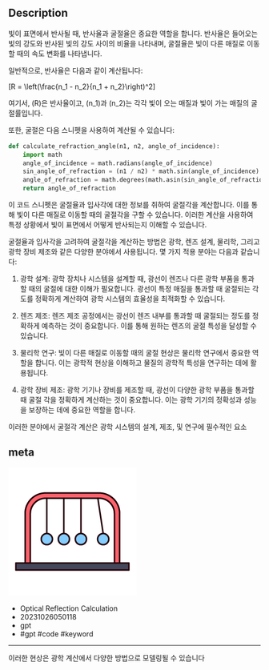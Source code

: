 
## Description


빛이 표면에서 반사될 때, 반사율과 굴절율은 중요한 역할을 합니다. 반사율은 들어오는 빛의 강도와 반사된 빛의 강도 사이의 비율을 나타내며, 굴절율은 빛이 다른 매질로 이동할 때의 속도 변화를 나타냅니다.

일반적으로, 반사율은 다음과 같이 계산됩니다:

\[R = \left(\frac{n_1 - n_2}{n_1 + n_2}\right)^2\]

여기서, \(R\)은 반사율이고, \(n_1\)과 \(n_2\)는 각각 빛이 오는 매질과 빛이 가는 매질의 굴절률입니다.

또한, 굴절은 다음 스니펫을 사용하여 계산될 수 있습니다:

```python
def calculate_refraction_angle(n1, n2, angle_of_incidence):
    import math
    angle_of_incidence = math.radians(angle_of_incidence)
    sin_angle_of_refraction = (n1 / n2) * math.sin(angle_of_incidence)
    angle_of_refraction = math.degrees(math.asin(sin_angle_of_refraction))
    return angle_of_refraction
```

이 코드 스니펫은 굴절율과 입사각에 대한 정보를 취하여 굴절각을 계산합니다. 이를 통해 빛이 다른 매질로 이동할 때의 굴절각을 구할 수 있습니다. 이러한 계산을 사용하여 특정 상황에서 빛이 표면에서 어떻게 반사되는지 이해할 수 있습니다.



굴절율과 입사각을 고려하여 굴절각을 계산하는 방법은 광학, 렌즈 설계, 물리학, 그리고 광학 장비 제조와 같은 다양한 분야에서 사용됩니다. 몇 가지 적용 분야는 다음과 같습니다:

1. 광학 설계: 광학 장치나 시스템을 설계할 때, 광선이 렌즈나 다른 광학 부품을 통과할 때의 굴절에 대한 이해가 필요합니다. 광선이 특정 매질을 통과할 때 굴절되는 각도를 정확하게 계산하여 광학 시스템의 효율성을 최적화할 수 있습니다.

2. 렌즈 제조: 렌즈 제조 공정에서는 광선이 렌즈 내부를 통과할 때 굴절되는 정도를 정확하게 예측하는 것이 중요합니다. 이를 통해 원하는 렌즈의 굴절 특성을 달성할 수 있습니다.

3. 물리학 연구: 빛이 다른 매질로 이동할 때의 굴절 현상은 물리학 연구에서 중요한 역할을 합니다. 이는 광학적 현상을 이해하고 물질의 광학적 특성을 연구하는 데에 활용됩니다.

4. 광학 장비 제조: 광학 기기나 장비를 제조할 때, 광선이 다양한 광학 부품을 통과할 때 굴절 각을 정확하게 계산하는 것이 중요합니다. 이는 광학 기기의 정확성과 성능을 보장하는 데에 중요한 역할을 합니다.

이러한 분야에서 굴절각 계산은 광학 시스템의 설계, 제조, 및 연구에 필수적인 요소

## meta   
![ex_screenshot](https://raw.githubusercontent.com/d10000usd/WebDocuments/main/public/icon/space/workspace-vector-free-icon-set-35.png)  
* Optical Reflection Calculation  
* 20231026050118  
* gpt  
* #gpt #code #keyword  
****
이러한 현상은 광학 계산에서 다양한 방법으로 모델링될 수 있습니다  
</div> 
